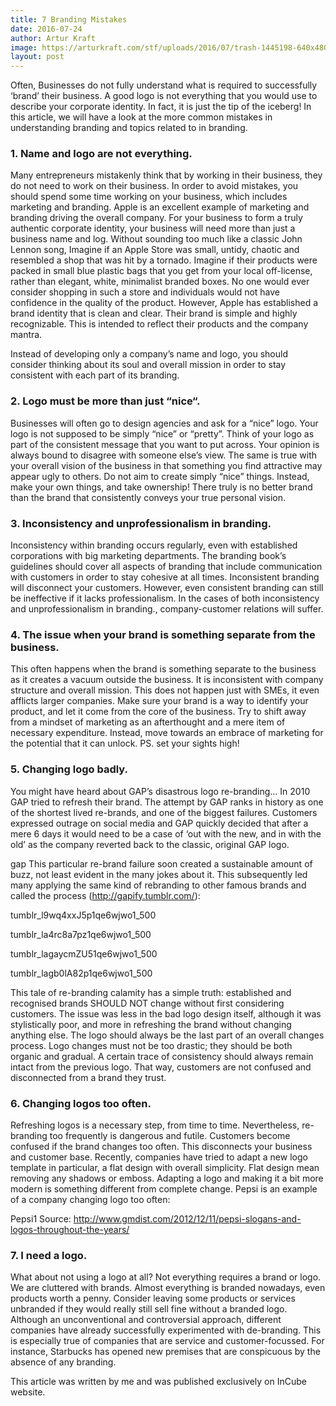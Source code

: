 ```yaml
---
title: 7 Branding Mistakes
date: 2016-07-24
author: Artur Kraft
image: https://arturkraft.com/stf/uploads/2016/07/trash-1445198-640x480.jpg
layout: post
---
```

Often, Businesses do not fully understand what is required to successfully ‘brand’ their business. A good logo is not everything that you would use to describe your corporate identity. In fact, it is just the tip of the iceberg! In this article, we will have a look at the more common mistakes in understanding branding and topics related to in branding.


### 1. Name and logo are not everything.

Many entrepreneurs mistakenly think that by working in their business, they do not need to work on their business. In order to avoid mistakes, you should spend some time working on your business, which includes marketing and branding. Apple is an excellent example of marketing and branding driving the overall company. For your business to form a truly authentic corporate identity, your business will need more than just a business name and log. Without sounding too much like a classic John Lennon song, Imagine if an Apple Store was small, untidy, chaotic and resembled a shop that was hit by a tornado. Imagine if their products were packed in small blue plastic bags that you get from your local off-license, rather than elegant, white, minimalist branded boxes. No one would ever consider shopping in such a store and individuals would not have confidence in the quality of the product. However, Apple has established a brand identity that is clean and clear. Their brand is simple and highly recognizable. This is intended to reflect their products and the company mantra.

Instead of developing only a company’s name and logo, you should consider thinking about its soul and overall mission in order to stay consistent with each part of its branding.

### 2. Logo must be more than just “nice“.

Businesses will often go to design agencies and ask for a “nice” logo. Your logo is not supposed to be simply “nice” or “pretty”. Think of your logo as part of the consistent message that you want to put across. Your opinion is always bound to disagree with someone else’s view. The same is true with your overall vision of the business in that something you find attractive may appear ugly to others. Do not aim to create simply “nice” things. Instead, make your own things, and take ownership! There truly is no better brand than the brand that consistently conveys your true personal vision.

### 3. Inconsistency and unprofessionalism in branding.

Inconsistency within branding occurs regularly, even with established corporations with big marketing departments. The branding book’s guidelines should cover all aspects of branding that include communication with customers in order to stay cohesive at all times. Inconsistent branding will disconnect your customers. However, even consistent branding can still be ineffective if it lacks professionalism. In the cases of both inconsistency and unprofessionalism in branding., company-customer relations will suffer.

### 4. The issue when your brand is something separate from the business.

This often happens when the brand is something separate to the business as it creates a vacuum outside the business. It is inconsistent with company structure and overall mission. This does not happen just with SMEs, it even afflicts larger companies. Make sure your brand is a way to identify your product, and let it come from the core of the business. Try to shift away from a mindset of marketing as an afterthought and a mere item of necessary expenditure. Instead, move towards an embrace of marketing for the potential that it can unlock. PS. set your sights high!

### 5. Changing logo badly.

You might have heard about GAP’s disastrous logo re-branding… In 2010 GAP tried to refresh their brand. The attempt by GAP ranks in history as one of the shortest lived re-brands, and one of the biggest failures. Customers expressed outrage on social media and GAP quickly decided that after a mere 6 days it would need to be a case of ‘out with the new, and in with the old’ as the company reverted back to the classic, original GAP logo.

gap
This particular re-brand failure soon created a sustainable amount of buzz, not least evident in the many jokes about it. This subsequently led many applying the same kind of rebranding to other famous brands and called the process (http://gapify.tumblr.com/):

 

tumblr_l9wq4xxJ5p1qe6wjwo1_500
 

tumblr_la4rc8a7pz1qe6wjwo1_500
 

tumblr_lagaycmZU51qe6wjwo1_500
 

 

 

tumblr_lagb0lA82p1qe6wjwo1_500
 

This tale of re-branding calamity has a simple truth: established and recognised brands SHOULD NOT change without first considering customers. The issue was less in the bad logo design itself, although it was stylistically poor, and more in refreshing the brand without changing anything else. The logo should always be the last part of an overall changes process. Logo changes must not be too drastic; they should be both organic and gradual. A certain trace of consistency should always remain intact from the previous logo. That way, customers are not confused and disconnected from a brand they trust.

### 6. Changing logos too often.

Refreshing logos is a necessary step, from time to time. Nevertheless, re-branding too frequently is dangerous and futile. Customers become confused if the brand changes too often. This disconnects your business and customer base. Recently, companies have tried to adapt a new logo template in particular, a flat design with overall simplicity. Flat design mean removing any shadows or emboss. Adapting a logo and making it a bit more modern is something different from complete change. Pepsi is an example of a company changing logo too often:

Pepsi1
Source: http://www.gmdist.com/2012/12/11/pepsi-slogans-and-logos-throughout-the-years/

### 7. I need a logo.

What about not using a logo at all? Not everything requires a brand or logo. We are cluttered with brands. Almost everything is branded nowadays, even products worth a penny. Consider leaving some products or services unbranded if they would really still sell fine without a branded logo. Although an unconventional and controversial approach, different companies have already successfully experimented with de-branding. This is especially true of companies that are service and customer-focussed. For instance, Starbucks has opened new premises that are conspicuous by the absence of any branding.

This article was written by me and was published exclusively on InCube website.

